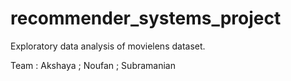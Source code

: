 # recommender_systems_project

Exploratory data analysis of movielens dataset.

Team : Akshaya ; Noufan ; Subramanian 
